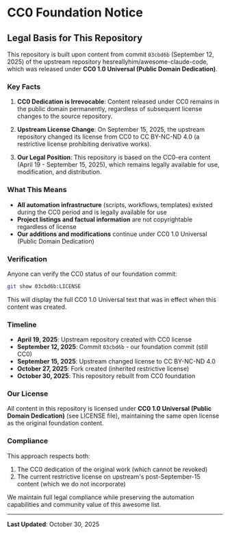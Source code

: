 # CC0 Foundation Notice

## Legal Basis for This Repository

This repository is built upon content from commit `03cbd6b` (September 12, 2025) of the upstream repository hesreallyhim/awesome-claude-code, which was released under **CC0 1.0 Universal (Public Domain Dedication)**.

### Key Facts

1. **CC0 Dedication is Irrevocable**: Content released under CC0 remains in the public domain permanently, regardless of subsequent license changes to the source repository.

2. **Upstream License Change**: On September 15, 2025, the upstream repository changed its license from CC0 to CC BY-NC-ND 4.0 (a restrictive license prohibiting derivative works).

3. **Our Legal Position**: This repository is based on the CC0-era content (April 19 - September 15, 2025), which remains legally available for use, modification, and distribution.

### What This Means

- **All automation infrastructure** (scripts, workflows, templates) existed during the CC0 period and is legally available for use
- **Project listings and factual information** are not copyrightable regardless of license
- **Our additions and modifications** continue under CC0 1.0 Universal (Public Domain Dedication)

### Verification

Anyone can verify the CC0 status of our foundation commit:

```bash
git show 03cbd6b:LICENSE
```

This will display the full CC0 1.0 Universal text that was in effect when this content was created.

### Timeline

- **April 19, 2025**: Upstream repository created with CC0 license
- **September 12, 2025**: Commit `03cbd6b` - our foundation commit (still CC0)
- **September 15, 2025**: Upstream changed license to CC BY-NC-ND 4.0
- **October 27, 2025**: Fork created (inherited restrictive license)
- **October 30, 2025**: This repository rebuilt from CC0 foundation

### Our License

All content in this repository is licensed under **CC0 1.0 Universal (Public Domain Dedication)** (see LICENSE file), maintaining the same open license as the original foundation content.

### Compliance

This approach respects both:
1. The CC0 dedication of the original work (which cannot be revoked)
2. The current restrictive license on upstream's post-September-15 content (which we do not incorporate)

We maintain full legal compliance while preserving the automation capabilities and community value of this awesome list.

---

**Last Updated**: October 30, 2025
